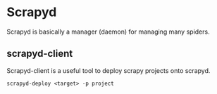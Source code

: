 # Scrapyd

Scrapyd is basically a manager (daemon) for managing many spiders.

## scrapyd-client

Scrapyd-client is a useful tool to deploy scrapy projects onto scrapyd.

`scrapyd-deploy <target> -p project` 